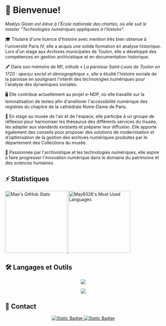 <div>
    <h1>👋 Bienvenue!</h1>
    <p font-family="Courier New"><em>Maëlys Gioan est élève à l'École nationale des chartes, où elle suit le master "Technologies numériques appliquées à l'histoire".</em></p>
    <p>🎓 Titulaire d'une licence d'histoire avec mention très bien obtenue à l'université Paris IV, elle a acquis une solide formation en analyse historique. Lors d'un stage aux Archives municipales de Toulon, elle a développé des compétences en gestion archivistique et en documentation historique.</p>
    <p>🖋️ Dans son mémoire de M1, intitulé <em>« La paroisse Saint-Louis de Toulon en 1720 : aperçu social et démographique »</em>, elle a étudié l'histoire sociale de la paroisse en soulignant l'intérêt des technologies numériques pour l'analyse des dynamiques sociales.</p>
    <p>🖥️ Elle contribue actuellement au projet e-NDP, où elle travaille sur la lemmatisation de textes afin d'améliorer l'accessibilité numérique des registres du chapitre de la cathédrale Notre-Dame de Paris.</p>
    <p>🛫 En stage au musée de l'air et de l'espace, elle participe à un groupe de réflexion pour harmoniser les thésaurus des différents services du musée, les adapter aux standards existants et préparer leur diffusion. Elle apporte également des conseils pour proposer des solutions de modernisation et d'optimisation de la gestion des archives numériques produites par le département des Collections du musée.</p>
    <p>💫 Passionnée par l'archivistique et les technologies numériques, elle aspire à faire progresser l'innovation numérique dans le domaine du patrimoine et des sciences humaines.</p>

<h2>⚡️ Statistiques</h2>
    <div class="center">
        <a href="https://github.com/May8326/May8326/activity">
            <img width="auto" height="200" src="https://github-readme-stats.vercel.app/api?username=may8326&theme=transparent&count_private=true&show_icons=true&rank_icon=github&locale=fr&title_color=417e87&border_radius=10" alt="Mae's GitHub Stats" />
        </a>
        <a href="https://github.com/May8326/May8326/activity">
            <img width="auto" height="200" src="https://github-readme-stats.vercel.app/api/top-langs?username=may8326&theme=transparent&layout=donut&langs_count=8&border_radius=10&show_icons=true&locale=en&title_color=417e87" alt="May8326's Most Used Languages" />
        </a>
    </div>
    <div>
    <h2>🛠️ Langages et Outils</h2>
        <p align="center">
            <img src="https://skillicons.dev/icons?i=obsidian,vscode,git,github,linux,ubuntu,windows,sublime&theme=light" />
        </p>
        <p align="center">
            <img src="https://skillicons.dev/icons?i=html,css,latex,py,flask,bash,sqlite,regex&theme=light" />
        </p>
    </div>

<h2>👤 Contact</h2>   

<div align="center">
  <a href="mailto:maelys.gioan@chartes.psl.eu" target="_blank">
    <img alt="Static Badge" src="https://img.shields.io/badge/Outlook-blue?style=for-the-badge&logo=maildotru&logoColor=white"/>
  </a>
  <a href="https://www.linkedin.com/in/mg-29467b26a" target="_blank">
    <img alt="Static Badge" src="https://img.shields.io/badge/LinkedIn-blue?style=for-the-badge"/>
  </a>
</div>

    
</div>
